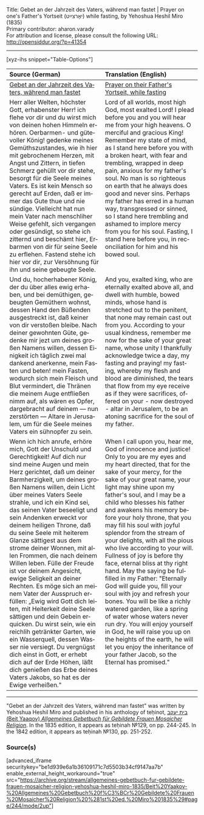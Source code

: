 <html>
<head></head>
<body>
Title: Gebet an der Jahrzeit des Vaters, während man fastet | Prayer on one's Father's Yortseit (יאָרצײַט‎) while fasting, by Yehoshua Heshil Miro (1835)<br />
Primary contributor: aharon.varady<br />
For attribution and license, please consult the following URL: <a href="http://opensiddur.org/?p=41354">http://opensiddur.org/?p=41354</a>
<p />
<hr />

[xyz-ihs snippet="Table-Options"]<table style="margin-left: auto; margin-right: auto;" class="draggable">
<thead><tr><th id="x" style="text-align: left;">Source (German)</th><th style="text-align: left;">Translation (English)</th></tr></thead>
<tbody>
<tr><td style="vertical-align:top;">
<div class="german" lang="de" style="text-align: left;">
<u>Gebet an der Jahrzeit des Vaters, während man fastet</u>
</div></td>

<td style="vertical-align:top;">
<div class="english" lang="en" style="text-align: left;">
<u>Prayer on their Father's Yortseit, while fasting</u>
</div></td></tr>


<tr><td style="vertical-align:top;">
<div class="german" lang="de" style="text-align: left;">
Herr aller Welten, höchster Gott, erhabenster Herr! 
ich flehe vor dir und du wirst mich von deinen hohen Himmeln erhören. 
Oerbarmen- und gütevoller König! 
gedenke meines Gemüthszustandes, 
wie ih hier mit gebrochenem Herzen, 
mit Angst und Zittern, 
in tiefen Schmerz gehüllt vor dir stehe, 
besorgt für die Seele meines Vaters. 
Es ist kein Mensch so gerecht auf Erden, 
daß er immer das Gute thue und nie sündige. 
Vielleicht hat nun mein Vater nach menschliher Weise gefehlt, 
sich vergangen oder gesündigt, 
so stehe ich zitternd und beschämt hier, 
Erbarmen von dir für seine Seele zu erflehen. 
Fastend stehe ich hier vor dir, 
zur Versöhnung für ihn und seine gebeugte Seele. 
</div></td>

<td style="vertical-align:top;">
<div class="english" lang="en" style="text-align: left;">
Lord of all worlds, most high God, most exalted Lord! 
I plead before you and you will hear me from your high heavens. 
O merciful and gracious King! 
Remember my state of mind, 
as I stand here before you with a broken heart, 
with fear and trembling, 
wrapped in deep pain, 
anxious for my father's soul. 
No man is so righteous on earth 
that he always does good and never sins. 
Perhaps my father has erred in a human way, 
transgressed or sinned, 
so I stand here trembling and ashamed 
to implore mercy from you for his soul. 
Fasting, I stand here before you, 
in reconciliation for him and his bowed soul. 
</div></td></tr>


<tr><td style="vertical-align:top;">
<div class="german" lang="de" style="text-align: left;">
Und du, hocherhabener König, der du über alles ewig erhaben, 
und bei demüthigen, gebeugten Gemüthern wohnst, 
dessen Hand den Büßenden ausgestreckt ist, 
daß keiner von dir verstoßen bleibe. 
Nach deiner gewohnten Güte, 
gedenke mir jezt um deines großen Namens willen, 
dessen Einigkeit ich täglich zwei mal dankend anerkenne, 
mein Fasten und beten! 
mein Fasten, wodurch sich mein Fleisch und Blut vermindert, 
die Thränen die meinem Auge entfließen nimm auf, als wären es Opfer, 
dargebracht auf deinem — nun zerstörten — Altare in Jerusalem, 
um für die Seele meines Vaters ein sühnopfer zu sein. 
</div></td>

<td style="vertical-align:top;">
<div class="english" lang="en" style="text-align: left;">
And you, exalted king, who are eternally exalted above all, 
and dwell with humble, bowed minds, 
whose hand is stretched out to the penitent, 
that none may remain cast out from you. 
According to your usual kindness, 
remember me now for the sake of your great name, 
whose unity I thankfully acknowledge twice a day, 
my fasting and praying! 
my fasting, whereby my flesh and blood are diminished, 
the tears that flow from my eye receive as if they were sacrifices, 
offered on your - now destroyed - altar in Jerusalem, 
to be an atoning sacrifice for the soul of my father. 
</div></td></tr>


<tr><td style="vertical-align:top;">
<div class="german" lang="de" style="text-align: left;">
Wenn ich hich anrufe, erhöre mich, Gott der Unschuld und Gerechtigkeit! 
Auf dich nur sind meine Augen und mein Herz gerichtet, 
daß um deiner Barmherzigkeit, 
um deines großen Namens willen, 
dein Licht über meines Vaters Seele strahle, 
und ich ein Kind sei, das seinen Vater beseeligt 
und sein Andenken erweckt vor deinem heiligen Throne, 
daß du seine Seele 
mit heiterem Glanze sättigest 
aus dem strome deiner Wonnen, 
mit allen Frommen, die nach deinem Willen leben. 
Fülle der Freude ist vor deinem Angesicht, 
ewige Seligkeit an deiner Rechten. 
Es möge sich an meinem Vater der Ausspruch erfüllen: 
„Ewig wird Gott dich leiten, 
mit Heiterkeit deine Seele sättigen und dein Gebein erquicken. 
Du wirst sein, wie ein reichlih getränkter Garten, 
wie ein Wasserquell, dessen Wasser nie versiegt. 
Du vergnügst dich einst in Gott, 
er erhebt dich auf der Erde Höhen, 
läßt dich genießen das Erbe deines Vaters Jakobs, 
so hat es der Ewige verheißen."
</div></td>

<td style="vertical-align:top;">
<div class="english" lang="en" style="text-align: left;">
When I call upon you, hear me, God of innocence and justice! 
Only to you are my eyes and my heart directed, 
that for the sake of your mercy, 
for the sake of your great name, 
your light may shine upon my father's soul, 
and I may be a child who blesses his father 
and awakens his memory before your holy throne, 
that you may fill his soul 
with joyful splendor 
from the stream of your delights, 
with all the pious who live according to your will. 
Fullness of joy is before thy face, 
eternal bliss at thy right hand. 
May the saying be fulfilled in my Father: 
"Eternally God will guide you, 
fill your soul with joy and refresh your bones. 
You will be like a richly watered garden, 
like a spring of water whose waters never run dry. 
You will enjoy yourself in God, 
he will raise you up on the heights of the earth, 
he will let you enjoy the inheritance of your father Jacob, 
so the Eternal has promised."
</div></td></tr>
</tbody></table>


<hr />

"Gebet an der Jahrzeit des Vaters, während man fastet" was written by Yehoshua Heshil Miro and published in his anthology of teḥinot, <a href="/?p=41365">בית יעקב (Beit Yaaqov) <em>Allgemeines Gebetbuch für Gebildete Frauen Mosaicher Religion</em></a>. In the 1835 edition, it appears as teḥinah №129, on pp. 244-245. In the 1842 edition, it appears as teḥinah №130, pp. 251-252.

<h3>Source(s)</h3>

[advanced_iframe securitykey="be1d939e6a1b36109171c7d5503b34cf9147aa7b" enable_external_height_workaround="true" src="https://archive.org/stream/allgemeines-gebetbuch-fur-gebildete-frauen-mosaicher-religion-yehoshua-heshil-miro-1835/Beit%20Yaakov-%20Allgemeines%20Gebetbuch%20f%C3%BCr%20Gebildete%20Frauen%20Mosaicher%20Religion%20%281st%20ed.%20Miro%201835%29#page/244/mode/2up"]

&nbsp;
</body>
</html>